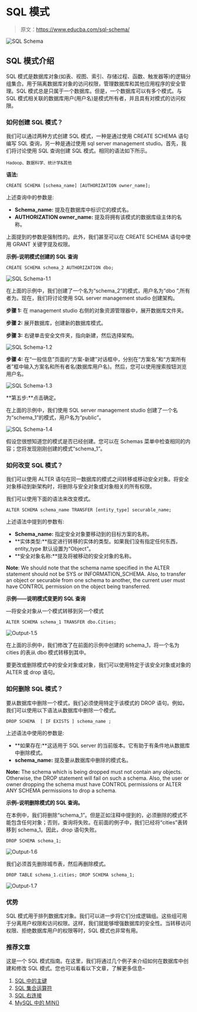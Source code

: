 # SQL 模式

> 原文：<https://www.educba.com/sql-schema/>

![SQL Schema](img/53a2989e61e6e2e18179e7c0889a6248.png)



## SQL 模式介绍

SQL 模式是数据库对象(如表、视图、索引、存储过程、函数、触发器等)的逻辑分组集合。用于隔离数据库对象的访问权限，管理数据库和其他应用程序的安全管理。SQL 模式总是只属于一个数据库。但是，一个数据库可以有多个模式。与 SQL 模式相关联的数据库用户(用户名)是模式所有者，并且具有对模式的访问权限。

### 如何创建 SQL 模式？

我们可以通过两种方式创建 SQL 模式，一种是通过使用 CREATE SCHEMA 语句编写 SQL 查询，另一种是通过使用 sql server management studio。首先，我们将讨论使用 SQL 查询创建 SQL 模式。相同的语法如下所示。

<small>Hadoop、数据科学、统计学&其他</small>

**语法:**

`CREATE SCHEMA [schema_name] [AUTHORIZATION owner_name];`

上述查询中的参数是:

*   **Schema_name:** 提及在数据库中标识它的模式名。
*   **AUTHORIZATION owner_name:** 提及将拥有该模式的数据库级主体的名称。

上面提到的参数是强制性的。此外，我们甚至可以在 CREATE SCHEMA 语句中使用 GRANT 关键字提及权限。

**示例–说明模式创建的 SQL 查询**

`CREATE SCHEMA schema_2 AUTHORIZATION dbo;`

![SQL Schema-1.1](img/4119803dfb3785f126ed364e8b49fc8a.png)



在上面的示例中，我们创建了一个名为“schema_2”的模式，用户名为“dbo ”,所有者为。现在，我们将讨论使用 SQL server management studio 创建架构。

**步骤 1:** 在 management studio 右侧的对象资源管理器中，展开数据库文件夹。

**步骤 2:** 展开数据库，创建新的数据库模式。

**步骤 3:** 右键单击安全文件夹，指向新建，然后选择架构。

![SQL Schema-1.2](img/c522ac172a33cc821ad70c37b618f1e1.png)



**步骤 4:** 在“一般信息”页面的“方案-新建”对话框中，分别在“方案名”和“方案所有者”框中输入方案名和所有者名(数据库用户名)。然后，您可以使用搜索按钮浏览用户名。

![SQL Schema-1.3](img/ecebbfdf97442acb63cad362643a5b65.png)



**第五步:**点击确定。

在上面的示例中，我们使用 SQL server management studio 创建了一个名为“schema_1”的模式，用户名为“public”。

![SQL Schema-1.4](img/4661b8884b56e2f1063e7fae5e33b778.png)



假设您很想知道您的模式是否已经创建。您可以在 Schemas 菜单中检查相同的内容；您将发现刚刚创建的模式“schema_1”。

### 如何改变 SQL 模式？

我们可以使用 ALTER 语句在同一数据库的模式之间转移或移动安全对象。将安全对象移动到新架构时，将删除与安全对象或对象相关的所有权限。

我们可以使用下面的语法来改变模式。

`ALTER SCHEMA schema_name TRANSFER [entity_type] securable_name;`

上述语法中提到的参数有:

*   **Schema_name:** 指定安全对象要移动到的目标方案的名称。
*   **实体类型:**指定进行转移的实体的类型。如果我们没有指定任何东西，entity_type 默认设置为“Object”。
*   **安全对象名称:**提及将被移动的安全对象的名称。

**Note**: We should note that the schema name specified in the ALTER statement should not be SYS or INFORMATION_SCHEMA. Also, to transfer an object or securable from one schema to another, the current user must have CONTROL permission on the object being transferred.

**示例——说明模式变更的 SQL 查询**

—将安全对象从一个模式转移到另一个模式

`ALTER SCHEMA schema_1 TRANSFER dbo.Cities;`

![Output-1.5](img/60258cfba99bfb4e49071e0b46178a26.png)



在上面的示例中，我们修改了在前面的示例中创建的 schema_1，将一个名为 cities 的表从 dbo 模式转移到其中。

要更改或删除模式中的安全对象或对象，我们可以使用特定于该安全对象或对象的 ALTER 或 drop 语句。

### 如何删除 SQL 模式？

要从数据库中删除一个模式，我们必须使用特定于该模式的 DROP 语句。例如，我们可以使用以下语法从数据库中删除一个模式。

`DROP SCHEMA  [ IF EXISTS ] schema_name ;`

上述语法中使用的参数是:

*   **如果存在:**这适用于 SQL server 的当前版本。它有助于有条件地从数据库中删除模式。
*   **schema_name:** 提及要从数据库中删除的模式名。

**Note:** The schema which is being dropped must not contain any objects. Otherwise, the DROP statement will fail on such a schema. Also, the user or owner dropping the schema must have CONTROL permissions or ALTER ANY SCHEMA permissions to drop a schema.

**示例–说明删除模式的 SQL 查询。**

在本例中，我们将删除“schema_1”。但是正如注释中提到的，必须删除的模式不能包含任何对象；否则，查询将失败。在前面的例子中，我们已经将“cities”表转移到 schema_1。因此，drop 语句失败。

`DROP SCHEMA schema_1;`

![Output-1.6](img/93e8bc8fb2be9c99dac66ac96187fbaf.png)



我们必须首先删除城市表，然后再删除模式。

`DROP TABLE schema_1.cities;
DROP SCHEMA schema_1;`

![Output-1.7](img/6993c104d9409267069ccae8df1e2c0c.png)



### 优势

SQL 模式用于排列数据库对象。我们可以进一步将它们分成逻辑组。这些组可用于分离用户权限和访问权限。这样，我们就能够增强数据库的安全性。当转移访问权限、拒绝数据库用户的权限等时，SQL 模式也非常有用。

### 推荐文章

这是一个 SQL 模式指南。在这里，我们将通过几个例子来介绍如何在数据库中创建和修改 SQL 模式。您也可以看看以下文章，了解更多信息–

1.  [SQL 中的主键](https://www.educba.com/primary-key-in-sql/)
2.  [SQL 集合运算符](https://www.educba.com/sql-set-operators/)
3.  [SQL 右连接](https://www.educba.com/sql-right-join/)
4.  [MySQL 中的 MIN()](https://www.educba.com/min-in-mysql/)





